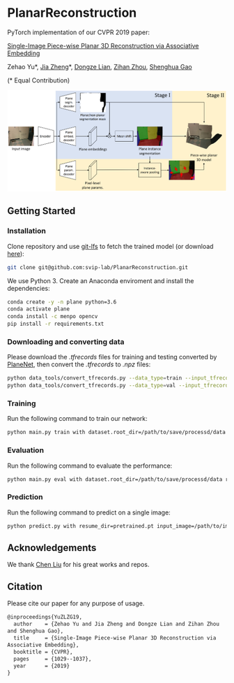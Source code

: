 # PlanarReconstruction

PyTorch implementation of our CVPR 2019 paper:

[Single-Image Piece-wise Planar 3D Reconstruction via Associative Embedding](https://arxiv.org/pdf/1902.09777.pdf)

Zehao Yu\*,
[Jia Zheng](https://bertjiazheng.github.io/)\*,
[Dongze Lian](https://svip-lab.github.io/team/liandz.html),
[Zihan Zhou](https://faculty.ist.psu.edu/zzhou/Home.html),
[Shenghua Gao](http://sist.shanghaitech.edu.cn/sist_en/2018/0820/c3846a31775/page.htm)

(\* Equal Contribution)

<img src="misc/pipeline.jpg" width="800">

## Getting Started

### Installation

Clone repository and use [git-lfs](https://git-lfs.github.com/) to fetch the trained model (or download [here](https://drive.google.com/file/d/1Aa1Jb0CGpiYXKHeTwpXAwcwu_yEqdkte/view?usp=sharing)):
```bash
git clone git@github.com:svip-lab/PlanarReconstruction.git
```

We use Python 3. Create an Anaconda enviroment and install the dependencies:
```bash
conda create -y -n plane python=3.6
conda activate plane
conda install -c menpo opencv
pip install -r requirements.txt
```

### Downloading and converting data
Please download the *.tfrecords* files for training and testing converted by [PlaneNet](https://github.com/art-programmer/PlaneNet), then convert the *.tfrecords* to *.npz* files:
```bash
python data_tools/convert_tfrecords.py --data_type=train --input_tfrecords_file=/path/to/planes_scannet_train.tfrecords --output_dir=/path/to/save/processd/data
python data_tools/convert_tfrecords.py --data_type=val --input_tfrecords_file=/path/to/planes_scannet_val.tfrecords --output_dir=/path/to/save/processd/data
```

### Training
Run the following command to train our network:
```bash
python main.py train with dataset.root_dir=/path/to/save/processd/data
```

### Evaluation
Run the following command to evaluate the performance:
```bash
python main.py eval with dataset.root_dir=/path/to/save/processd/data resume_dir=/path/to/pretrained.pt dataset.batch_size=1
```

### Prediction
Run the following command to predict on a single image:
```bash
python predict.py with resume_dir=pretrained.pt input_image=/path/to/image
```

## Acknowledgements
We thank [Chen Liu](http://art-programmer.github.io/index.html) for his great works and repos.

## Citation
Please cite our paper for any purpose of usage.
```
@inproceedings{YuZLZG19,
  author    = {Zehao Yu and Jia Zheng and Dongze Lian and Zihan Zhou and Shenghua Gao},
  title     = {Single-Image Piece-wise Planar 3D Reconstruction via Associative Embedding},
  booktitle = {CVPR},
  pages     = {1029--1037},
  year      = {2019}
}
```
